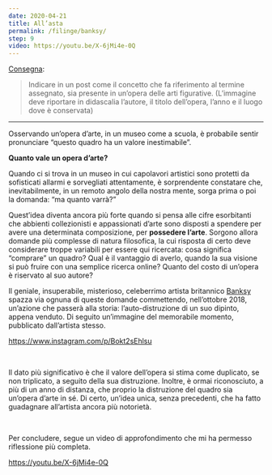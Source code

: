 ```yaml
---
date: 2020-04-21
title: All’asta
permalink: /filinge/banksy/
step: 9
video: https://youtu.be/X-6jMi4e-0Q
---
```

[Consegna](https://filinge.blogspot.com/2020/04/step-09.html):

> Indicare in un post come il concetto che fa riferimento al termine assegnato, sia presente in un’opera delle arti figurative. (L’immagine deve riportare in didascalia l’autore, il titolo dell’opera, l’anno e il luogo dove è conservata)

---

Osservando un’opera d’arte, in un museo come a scuola, è probabile sentir pronunciare “questo quadro ha un valore inestimabile”.

**Quanto vale un opera d’arte?**

Quando ci si trova in un museo in cui capolavori artistici sono protetti da sofisticati allarmi e sorvegliati attentamente, è sorprendente constatare che, inevitabilmente, in un remoto angolo della nostra mente, sorga prima o poi la domanda: “ma quanto varrà?”

Quest’idea diventa ancora più forte quando si pensa alle cifre esorbitanti che abbienti collezionisti e appassionati d’arte sono disposti a spendere per avere una determinata composizione, per **possedere l’arte**. Sorgono allora domande più complesse di natura filosofica, la cui risposta di certo deve considerare troppe variabili per essere qui ricercata: cosa significa “comprare” un quadro? Qual è il vantaggio di averlo, quando la sua visione si può fruire con una semplice ricerca online? Quanto del costo di un’opera è riservato al suo autore?

Il geniale, insuperabile, misterioso, celeberrimo artista britannico [Banksy](https://it.wikipedia.org/wiki/Banksy) spazza via ognuna di queste domande commettendo, nell’ottobre 2018, un’azione che passerà alla storia: l’auto-distruzione di un suo dipinto, appena venduto. Di seguito un’immagine del memorabile momento, pubblicato dall’artista stesso.

https://www.instagram.com/p/Bokt2sEhlsu

<br>

Il dato più significativo è che il valore dell’opera si stima come duplicato, se non triplicato, a seguito della sua distruzione. Inoltre, è ormai riconosciuto, a più di un anno di distanza, che proprio la distruzione del quadro sia un’opera d’arte in sé. Di certo, un’idea unica, senza precedenti, che ha fatto guadagnare all’artista ancora più notorietà.

<br>

Per concludere, segue un video di approfondimento che mi ha permesso riflessione più completa.

https://youtu.be/X-6jMi4e-0Q